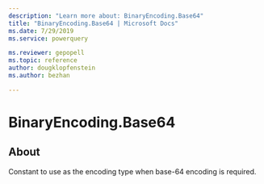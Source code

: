 ```yaml
---
description: "Learn more about: BinaryEncoding.Base64"
title: "BinaryEncoding.Base64 | Microsoft Docs"
ms.date: 7/29/2019
ms.service: powerquery

ms.reviewer: gepopell
ms.topic: reference
author: dougklopfenstein
ms.author: bezhan

---
```

# BinaryEncoding.Base64

## About

Constant to use as the encoding type when base-64 encoding is required.
